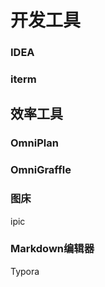# 开发工具

### IDEA

### iterm

## 效率工具

### OmniPlan

### OmniGraffle

### 图床

ipic

### Markdown编辑器

Typora

